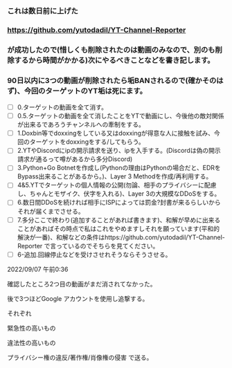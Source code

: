 ### これは数日前に上げた
### https://github.com/yutodadil/YT-Channel-Reporter
### が成功したので(惜しくも削除されたのは動画のみなので、別のも削除するから時間がかかる)次にやるべきことなどを書き記します。
### 90日以内に3つの動画が削除されたら垢BANされるので(確かそのはず)、今回のターゲットのYT垢は死にます。
- [ ] 0.ターゲットの動画を全て消す。
- [ ] 0.5.ターゲットの動画を全て消したことをYTで動画にし、今後他の敵対関係が出来るであろうチャンネルへの牽制をする。
- [ ] 1.Doxbin等でdoxxingをしている又はdoxxingが得意な人に接触を試み、今回のターゲットをdoxxingをする/してもらう。
- [ ] 2.YTやDiscordにipの開示請求を送り、ipを入手する。(Discordは偽の開示請求が通るって噂があるから多分Discord)
- [ ] 3.Python+Go Botnetを作成し(Pythonの理由はPythonの場合だと、EDRをBypass出来ることがあるから。)、Layer 3 Methodを作成/再利用する。
- [ ] 4&5.YTでターゲットの個人情報の公開(勿論、相手のプライバシーに配慮し、ちゃんとモザイク、伏字を入れる)、Layer 3の大規模なDDoSをする。
- [ ] 6.数日間DDoSを続ければ相手にISPによっては罰金?封書が来るらしいからそれが届くまでさせる。
- [ ] 7.多分ここで終わり(追加することがあれば書きます)、和解が早めに出来ることがあればその時点で私はこれをやめますしそれを願っています(平和的解決が一番)、和解などの条件はhttps://github.com/yutodadil/YT-Channel-Reporter で言っているのでそちらを見てください。
- [ ] 6-追加.回線停止などを受けさせれそうならそうさせる。

2022/09/07 午前0:36

確認したところ2つ目の動画がまだ消されてなかった。

後で3つほどGoogle アカウントを使用し追撃する。

それぞれ

緊急性の高いもの

違法性の高いもの

プライバシー権の違反/著作権/肖像権の侵害 で送る。
